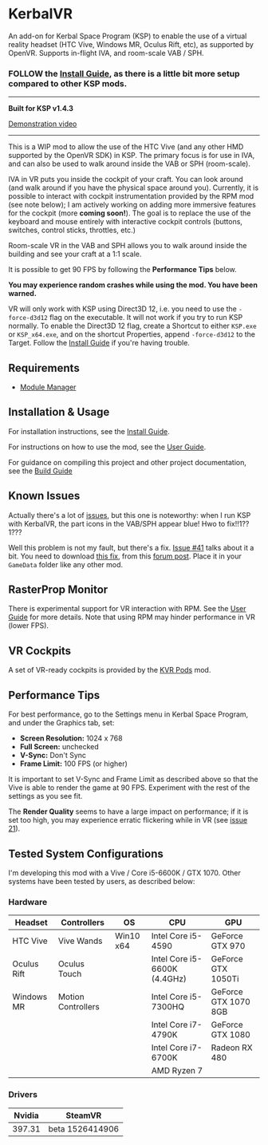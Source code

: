 # KerbalVR

An add-on for Kerbal Space Program (KSP) to enable the use of a virtual reality headset (HTC Vive, Windows MR, Oculus Rift, etc), as supported by OpenVR. Supports in-flight IVA, and room-scale VAB / SPH.

### FOLLOW the [Install Guide](https://github.com/Vivero/Kerbal-VR/wiki/Install-Guide), as there is a little bit more setup compared to other KSP mods.

----

**Built for KSP v1.4.3**

[Demonstration video](https://www.youtube.com/watch?v=DjQauN66rQA)

----

This is a WIP mod to allow the use of the HTC Vive (and any other HMD supported by the OpenVR SDK) in KSP. The primary focus is for use in IVA, and can also be used to walk around inside the VAB or SPH (room-scale).

IVA in VR puts you inside the cockpit of your craft. You can look around (and walk around if you have the physical space around you). Currently, it is possible to interact with cockpit instrumentation provided by the RPM mod (see note below); I am actively working on adding more immersive features for the cockpit (more **coming soon!**). The goal is to replace the use of the keyboard and mouse entirely with interactive cockpit controls (buttons, switches, control sticks, throttles, etc.)

Room-scale VR in the VAB and SPH allows you to walk around inside the building and see your craft at a 1:1 scale.

It is possible to get 90 FPS by following the **Performance Tips** below.

**You may experience random crashes while using the mod. You have been warned.**

VR will only work with KSP using Direct3D 12, i.e. you need to use the `-force-d3d12` flag on the executable. It will not work if you try to run KSP normally. To enable the Direct3D 12 flag, create a Shortcut to either `KSP.exe` or `KSP_x64.exe`, and on the shortcut Properties, append `-force-d3d12` to the Target. Follow the [Install Guide](https://github.com/Vivero/Kerbal-VR/wiki/Install-Guide) if you're having trouble.


## Requirements

- [Module Manager](https://forum.kerbalspaceprogram.com/index.php?/topic/50533-141-module-manager-307-may-5th-2018-its-dangerous-to-go-alone-take-those-cats-with-you/)


## Installation & Usage

For installation instructions, see the [Install Guide](https://github.com/Vivero/Kerbal-VR/wiki/Install-Guide).

For instructions on how to use the mod, see the [User Guide](https://github.com/Vivero/Kerbal-VR/wiki/User-Guide).

For guidance on compiling this project and other project documentation, see the [Build Guide](https://github.com/Vivero/Kerbal-VR/wiki/Build-Guide)


## Known Issues

Actually there's a lot of [issues](https://github.com/Vivero/Kerbal-VR/issues), but this one is noteworthy: when I run KSP with KerbalVR, the part icons in the VAB/SPH appear blue! Hwo to fix!!1??1???

Well this problem is not my fault, but there's a fix. [Issue #41](https://github.com/Vivero/Kerbal-VR/issues/41) talks about it a bit. You need to download [this fix](https://drive.google.com/file/d/1sb2_qyvBsBPrQFyGldK5x7uW2UJb14et/view), from this [forum post](https://forum.kerbalspaceprogram.com/index.php?/topic/168795-electrocutors-thread/). Place it in your `GameData` folder like any other mod.


## RasterProp Monitor

There is experimental support for VR interaction with RPM. See the [User Guide](https://github.com/Vivero/Kerbal-VR/wiki/User-Guide) for more details. Note that using RPM may hinder performance in VR (lower FPS).


## VR Cockpits

A set of VR-ready cockpits is provided by the [KVR Pods](https://github.com/Vivero/KVR-Pods) mod.


## Performance Tips

For best performance, go to the Settings menu in Kerbal Space Program, and under the Graphics tab, set:

- **Screen Resolution:** 1024 x 768
- **Full Screen:** unchecked
- **V-Sync:** Don't Sync
- **Frame Limit:** 100 FPS (or higher)

It is important to set V-Sync and Frame Limit as described above so that the Vive is able to render the game at 90 FPS. Experiment with the rest of the settings as you see fit.

The **Render Quality** seems to have a large impact on performance; if it is set too high, you may experience erratic flickering while in VR (see [issue 21](https://github.com/Vivero/Kerbal-VR/issues/21)).


## Tested System Configurations

I'm developing this mod with a Vive / Core i5-6600K / GTX 1070. Other systems have been tested by users, as described below:


### Hardware

| Headset     | Controllers        | OS        | CPU                          | GPU                  |
|-------------|--------------------|-----------|------------------------------|----------------------|
| HTC Vive    | Vive Wands         | Win10 x64 | Intel Core i5-4590           | GeForce GTX 970      |
| Oculus Rift | Oculus Touch       |           | Intel Core i5-6600K (4.4GHz) | GeForce GTX 1050Ti   |
| Windows MR  | Motion Controllers |           | Intel Core i5-7300HQ         | GeForce GTX 1070 8GB |
|             |                    |           | Intel Core i7-4790K          | GeForce GTX 1080     |
|             |                    |           | Intel Core i7-6700K          | Radeon RX 480        |
|             |                    |           | AMD Ryzen 7                  |                      |

### Drivers

| Nvidia | SteamVR         |
|--------|-----------------|
| 397.31 | beta 1526414906 |
